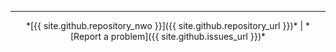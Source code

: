 <hr />
<p align="center">
    *[{{ site.github.repository_nwo }}]({{ site.github.repository_url }})* | *[Report a problem]({{ site.github.issues_url }})*
</p>
